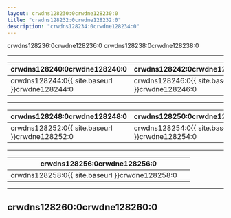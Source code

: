 ```yaml
---
layout: crwdns128230:0crwdne128230:0
title: "crwdns128232:0crwdne128232:0"
description: "crwdns128234:0crwdne128234:0"
---
```

crwdns128236:0crwdne128236:0 crwdns128238:0crwdne128238:0

<hr />

| crwdns128240:0crwdne128240:0                                           | crwdns128242:0crwdne128242:0                                           |
| ---------------------------------------------------------------------- | ---------------------------------------------------------------------- |
| crwdns128244:0{{ site.baseurl }}crwdne128244:0&nbsp;&nbsp;&nbsp;&nbsp; | crwdns128246:0{{ site.baseurl }}crwdne128246:0&nbsp;&nbsp;&nbsp;&nbsp; |

<hr />

| crwdns128248:0crwdne128248:0                                            | crwdns128250:0crwdne128250:0                   |
| ----------------------------------------------------------------------- | ---------------------------------------------- |
| crwdns128252:0{{ site.baseurl }}crwdne128252:0 &nbsp;&nbsp;&nbsp;&nbsp; | crwdns128254:0{{ site.baseurl }}crwdne128254:0 |

<hr />

| crwdns128256:0crwdne128256:0                                            |
| ----------------------------------------------------------------------- |
| crwdns128258:0{{ site.baseurl }}crwdne128258:0 &nbsp;&nbsp;&nbsp;&nbsp; |

<hr />

## crwdns128260:0crwdne128260:0

<div class="video-wrapper">
<iframe width="560" height="315" src="crwdns128262:0crwdne128262:0" frameborder="0" allow="autoplay; encrypted-media" allowfullscreen mark="crwd-mark"></iframe>
</div>
